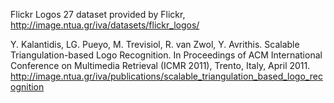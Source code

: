 Flickr Logos 27 dataset provided by Flickr, http://image.ntua.gr/iva/datasets/flickr_logos/

Y. Kalantidis, LG. Pueyo, M. Trevisiol, R. van Zwol, Y. Avrithis. Scalable Triangulation-based Logo Recognition. In Proceedings of ACM International Conference on Multimedia Retrieval (ICMR 2011), Trento, Italy, April 2011. http://image.ntua.gr/iva/publications/scalable_triangulation_based_logo_recognition